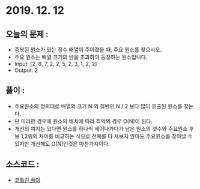 # 2019. 12. 12

## 오늘의 문제 : 

- 중복된 원소가 있는 정수 배열이 주어졌을 때, 주요 원소를 찾으시오.
- 주요 원소는 배열 크기의 반을 초과하여 등장하는 원소입니다.
- Input: [2, 8, 7, 2, 2, 5, 2, 3, 1, 2, 2]
- Output: 2

## 풀이 : 

- 주요원소의 정의대로 배열의 크기 N 의 절반인 N / 2 보다 많이 호출된 원소를 찾는다.
- 단 이러한 경우에 원소의 배치에 따라 최악의 경우 O(N)이 된다.
- 개선의 여지는 있다면 원소를 하나씩 세어나가다가 남은 원소의 갯수와 
  주요원소 후보 1,2위의 차이를 비교하는 식으로 전체를 다 세보지 않아도 
  주요원소를 찾아낼 수 있지만 개선해도 O(N)인것은 마찬가지이다. 

## 소스코드 : 

- [코틀린 풀이](../../src/main/java/dev/haenara/mailprogramming/solution/y2019/m12/d22/Solution191222.kt)